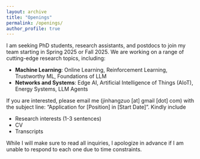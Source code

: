 ```yaml
---
layout: archive
title: "Openings"
permalink: /openings/
author_profile: true
---
```


I am seeking PhD students, research assistants, and postdocs to join my team starting in Spring 2025 or Fall 2025. We are working on a range of cutting-edge research topics, including:
- **Machine Learning**: Online Learning, Reinforcement Learning, Trustworthy ML, Foundations of LLM
- **Networks and Systems**: Edge AI, Artificial Intelligence of Things (AIoT), Energy Systems, LLM Agents

If you are interested, please email me (jinhangzuo [at] gmail [dot] com) with the subject line: “Application for [Position] in [Start Date]”. Kindly include
- Research interests (1-3 sentences)
- CV
- Transcripts

While I will make sure to read all inquiries, I apologize in advance if I am unable to respond to each one due to time constraints.